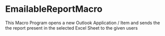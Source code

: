 # EmailableReportMacro
This Macro Program opens a new Outlook Application / Item and sends the the report present in the selected Excel Sheet to the given users
